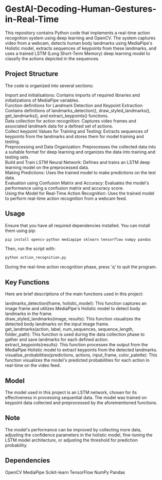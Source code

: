 # GestAI-Decoding-Human-Gestures-in-Real-Time

This repository contains Python code that implements a real-time action recognition system using deep learning and OpenCV. The system captures video from a webcam, detects human body landmarks using MediaPipe's Holistic model, extracts sequences of keypoints from these landmarks, and uses a trained LSTM (Long Short-Term Memory) deep learning model to classify the actions depicted in the sequences.

## Project Structure
The code is organized into several sections:

Import and initialisations: Contains imports of required libraries and initializations of MediaPipe variables.<br>
Function definitions for Landmark Detection and Keypoint Extraction: Contains definitions of landmarks_detection(), draw_styled_landmarks(), get_landmarks(), and extract_keypoints() functions.<br>
Data collection for action recognition: Captures video frames and associated landmark data for a defined set of actions.<br>
Collect keypoint Values for Training and Testing: Extracts sequences of keypoints from the landmarks and stores them for model training and testing.<br>
Preprocessing and Data Organization: Preprocesses the collected data into a suitable format for deep learning and organizes the data into training and testing sets.<br>
Build and Train LSTM Neural Network: Defines and trains an LSTM deep learning model on the preprocessed data.<br>
Making Predictions: Uses the trained model to make predictions on the test data.<br>
Evaluation using Confusion Matrix and Accuracy: Evaluates the model's performance using a confusion matrix and accuracy score.<br>
Using the Model for Real-Time Action Recognition: Uses the trained model to perform real-time action recognition from a webcam feed.<br>

## Usage
Ensure that you have all required dependencies installed. You can install them using pip:
```python
pip install opencv-python mediapipe sklearn tensorflow numpy pandas
```
Then, run the script with:
```python
python action_recognition.py
```

During the real-time action recognition phase, press 'q' to quit the program.

## Key Functions
Here are brief descriptions of the main functions used in this project:

landmarks_detection(frame, holistic_model): This function captures an image frame and utilizes MediaPipe's Holistic model to detect body landmarks in the frame.<br>
draw_styled_landmarks(image, results): This function visualizes the detected body landmarks on the input image frame.<br>
get_landmarks(action, label, num_sequences, sequence_length, folder_path): This function is used during the data collection phase to gather and save landmarks for each defined action.<br>
extract_keypoints(results): This function processes the output from the MediaPipe Holistic model to extract keypoints from the detected landmarks.<br>
visualise_probabilities(predictions, actions, input_frame, color_palette): This function visualizes the model's predicted probabilities for each action in real-time on the video feed.<br>

## Model

The model used in this project is an LSTM network, chosen for its effectiveness in processing sequential data. The model was trained on keypoint data collected and preprocessed by the aforementioned functions.

## Note

The model's performance can be improved by collecting more data, adjusting the confidence parameters in the holistic model, fine-tuning the LSTM model architecture, or adjusting the threshold for prediction probability.

## Dependencies

OpenCV
MediaPipe
Scikit-learn
TensorFlow
NumPy
Pandas
